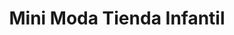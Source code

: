 ---
title: "Mini Moda Tienda Infantil"
url: /heredia/mini-moda-tienda-infantil/
shop: artículos para bebés
---